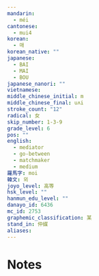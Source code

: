 ```yaml
---
mandarin:
  - méi
cantonese:
  - mui4
korean:
  - 매
korean_native: ""
japanese:
  - BAI
  - MAI
  - BOU
japanese_nanori: ""
vietnamese:
middle_chinese_initial: m
middle_chinese_final: uʌi
stroke_count: "12"
radical: 女
skip_number: 1-3-9
grade_level: 6
pos: ""
english:
  - mediator
  - go-between
  - matchmaker
  - medium
羅馬字: moi
韓文: 뫼
joyo_level: 高等
hsk_level: ""
hanmun_edu_level: ""
danayo_id: 6436
mc_id: 2753
graphemic_classification: 某
stand_in: 仲媒
aliases:
---
```


# Notes
